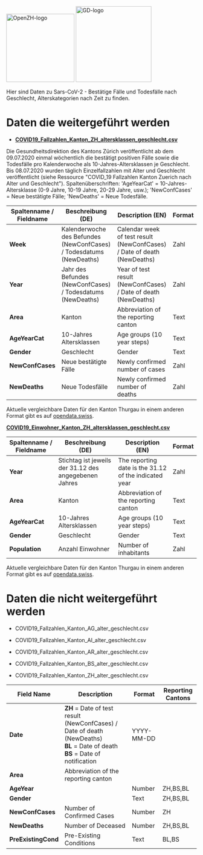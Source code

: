<img src="https://github.com/openZH/covid_19/blob/master/statistisches_amt_kt_zh.png" alt="OpenZH-logo" width="180"/>
<img src="https://github.com/openZH/covid_19/blob/master/gd.png" alt="GD-logo" width="200"/>

Hier sind Daten zu Sars-CoV-2 - Bestätige Fälle und Todesfälle nach Geschlecht, Alterskategorien nach Zeit zu finden.

# Daten die weitergeführt werden 

-  **[COVID19_Fallzahlen_Kanton_ZH_altersklassen_geschlecht.csv](https://github.com/openZH/covid_19/blob/master/fallzahlen_kanton_alter_geschlecht_csv/COVID19_Fallzahlen_Kanton_ZH_altersklassen_geschlecht.csv)**

Die Gesundheitsdirektion des Kantons Zürich veröffentlicht ab dem 09.07.2020 einmal wöchentlich die bestätigt positiven Fälle sowie die Todesfälle pro Kalenderwoche als 10-Jahres-Altersklassen je Geschlecht. Bis 08.07.2020 wurden täglich Einzelfallzahlen mit Alter und Geschlecht veröffentlicht (siehe Ressource "COVID_19 Fallzahlen Kanton Zuerich nach Alter und Geschlecht"). Spaltenüberschriften: 'AgeYearCat' = 10-Jahres-Altersklasse (0-9 Jahre, 10-19 Jahre, 20-29 Jahre, usw.); 'NewConfCases' = Neue bestätigte Fälle; 'NewDeaths' = Neue Todesfälle.

| Spaltenname / Fieldname      | Beschreibung (DE)                               | Description (EN)   | Format |
|---------------------|--------------------------------------------|------------|------|
| __Week__  | Kalenderwoche des Befundes (NewConfCases) / Todesdatums (NewDeaths) | Calendar week of test result (NewConfCases) / Date of death (NewDeaths) |Zahl|
| __Year__  | Jahr des Befundes (NewConfCases) / Todesdatums (NewDeaths) | Year of test result (NewConfCases) / Date of death (NewDeaths) |Zahl|
| __Area__               | Kanton |   Abbreviation of the reporting canton   | Text|
| __AgeYearCat__ | 10-Jahres Altersklassen     | Age groups (10 year steps)   | Text |
| __Gender__     |Geschlecht  | Gender    |  Text|
| __NewConfCases__      | Neue bestätigte Fälle | Newly confirmed number of cases| Zahl   |  
| __NewDeaths__          | Neue Todesfälle | Newly confirmed number of deaths| Zahl     | 

Aktuelle vergleichbare Daten für den Kanton Thurgau in einem anderen Format gibt es auf [opendata.swiss](https://opendata.swiss/de/dataset/covid_19-fallzahlen-kanton-thurgau).


**[COVID19_Einwohner_Kanton_ZH_altersklassen_geschlecht.csv](https://github.com/openZH/covid_19/blob/master/fallzahlen_kanton_alter_geschlecht_csv/COVID19_Einwohner_Kanton_ZH_altersklassen_geschlecht.csv)**

| Spaltenname / Fieldname      | Beschreibung (DE)                               | Description (EN)   | Format |
|---------------------|--------------------------------------------|------------|------|
| __Year__  | Stichtag ist jeweils der 31.12 des angegebenen  Jahres| The reporting date is the 31.12 of the indicated year |Zahl|
| __Area__               | Kanton |   Abbreviation of the reporting canton   | Text|
| __AgeYearCat__ | 10-Jahres Altersklassen     | Age groups (10 year steps)   | Text |
| __Gender__     |Geschlecht  | Gender    |  Text|
| __Population__     | Anzahl Einwohner  |Number of inhabitants | Zahl   |  

Aktuelle vergleichbare Daten für den Kanton Thurgau in einem anderen Format gibt es auf [opendata.swiss](https://opendata.swiss/de/dataset/covid_19-fallzahlen-kanton-thurgau).

# Daten die nicht weitergeführt werden


- COVID19_Fallzahlen_Kanton_AG_alter_geschlecht.csv

- COVID19_Fallzahlen_Kanton_AI_alter_geschlecht.csv

- COVID19_Fallzahlen_Kanton_AR_alter_geschlecht.csv

- COVID19_Fallzahlen_Kanton_BS_alter_geschlecht.csv

- COVID19_Fallzahlen_Kanton_ZH_alter_geschlecht.csv


| __Field Name__          | __Description__                                | __Format__     |__Reporting Cantons__|
|---------------------|--------------------------------------------|------------|--|
| __Date__              | __ZH__ = Date of test result (NewConfCases) / Date of death (NewDeaths) </br> __BL__ = Date of death </br> __BS__ = Date of notification | YYYY-MM-DD | |
| __Area__               | Abbreviation of the reporting canton|     | |
| __AgeYear__ |      | Number   |ZH,BS,BL |
| __Gender__     |  | Text    |ZH,BS,BL   |
| __NewConfCases__       | Number of Confirmed Cases | Number     | ZH  |
| __NewDeaths__       | Number of Deceased  | Number     | ZH,BS,BL  |
| __PreExistingCond__       | Pre-Existing Conditions | Text    | BL,BS |
